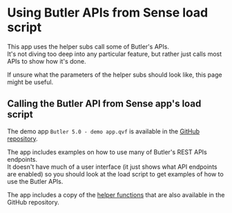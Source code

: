 # Using Butler APIs from Sense load script

This app uses the helper subs call some of Butler's APIs.  
It's not diving too deep into any particular feature, but rather just calls most APIs to show how it's done.

If unsure what the parameters of the helper subs should look like, this page might be useful.

## Calling the Butler API from Sense app's load script

The demo app `Butler 5.0 - demo app.qvf` is available in the [GitHub repository](https://github.com/ptarmiganlabs/butler/tree/master/docs/sense_apps).

The app includes examples on how to use many of Butler's REST APIs endpoints.  
It doesn't have much of a user interface (it just shows what API endpoints are enabled) so you should look at the load script to get examples of how to use the Butler APIs.

The app includes a copy of the [helper functions](/docs/reference/sense-helper-subs) that are also available in the GitHub repository.
